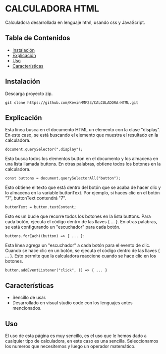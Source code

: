 # CALCULADORA HTML

Calculadora desarrollada en lenguaje html, usando css y JavaScript.

## Tabla de Contenidos

- [Instalación](#instalación)
- [Explicación](#explicación)
- [Uso](#uso)
- [Características](#características)

## Instalación
Descarga proyecto zip.

```shell
git clone https://github.com/KevinMMF23/CALCULADORA-HTML.git
```
## Explicación 
Esta línea busca en el documento HTML un elemento con la clase "display". En este caso, se está buscando el elemento que muestra el resultado en la calculadora.
```shell
document.querySelector(".display");
```
Esto busca todos los elementos button en el documento y los almacena en una lista llamada buttons. En otras palabras, obtiene todos los botones en la calculadora.
```shell
const buttons = document.querySelectorAll("button");
```
Esto obtiene el texto que está dentro del botón que se acaba de hacer clic y lo almacena en la variable buttonText. Por ejemplo, si haces clic en el botón "7", buttonText contendrá "7".
```shell
buttonText = button.textContent;
```
Esto es un bucle que recorre todos los botones en la lista buttons. Para cada botón, ejecuta el código dentro de las llaves { ... }. En otras palabras, se está configurando un "escuchador" para cada botón.

```shell
buttons.forEach((button) => { ... }: 
```
Esta línea agrega un "escuchador" a cada botón para el evento de clic. Cuando se hace clic en un botón, se ejecuta el código dentro de las llaves { ... }. Esto permite que la calculadora reaccione cuando se hace clic en los botones.
```shell
button.addEventListener("click", () => { ... } 
```
## Características
- Sencillo de usar.
- Desarrollado en visual studio code con los lenguajes antes mencionados.

## Uso
El uso de esta página es muy sencillo, es el uso que le hemos dado a cualquier
tipo de calculadora, en este caso es una sencilla.
Seleccionamos los numeros que necesitemos y luego un operador matemático.







